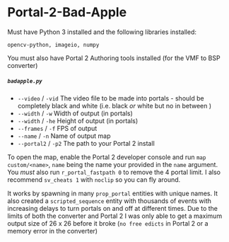 # Portal-2-Bad-Apple

Must have Python 3 installed and the following libraries installed:

`opencv-python, imageio, numpy`

You must also have Portal 2 Authoring tools installed (for the VMF to BSP converter)

##### `badapple.py`

* `--video` / `-vid` The video file to be made into portals - should be completely black and white (i.e. black *or* white but no in between )
* `--width` / `-w` Width of output (in portals)
* `--width` / `-he` Height of output (in portals)
* `--frames` / `-f` FPS of output
* `--name` / `-n` Name of output map
* `--portal2` / `-p2` The path to your Portal 2 install

To open the map, enable the Portal 2 developer console and run `map custom/<name>`, `name` being the name your provided in the `name` argument. You *must* also run `r_portal_fastpath 0` to remove the 4 portal limit. I also recommend  `sv_cheats 1` with `noclip` so you can fly around.

It works by spawning in many `prop_portal` entities with unique names. It also created a `scripted_sequence` entity with thousands of events with increasing delays to turn portals on and off at different times. Due to the limits of both the converter and Portal 2 I was only able to get a maximum output size of 26 x 26 before it broke (`no free edicts` in Portal 2 or a memory error in the converter)
